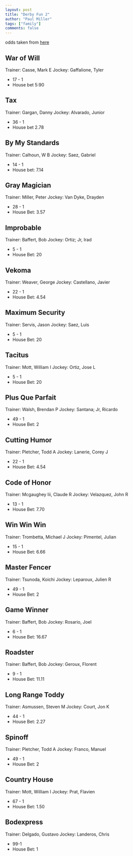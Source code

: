 ```yaml
--- 
layout: post
title: "Derby Fun 2"
author: "Paul Miller"
tags: ["family"]
comments: false
---
```


odds taken from [here](https://www.kentuckyderby.com/wager/kentucky-derby-live-odds)

## War of Will 
Trainer: Casse, Mark E
Jockey: Gaffalione, Tyler
* 17 - 1
* House bet 5:90

## Tax
Trainer: Gargan, Danny
Jockey: Alvarado, Junior
* 36 - 1
* House bet 2.78

## By My Standards
Trainer: Calhoun, W B
Jockey: Saez, Gabriel
* 14 - 1
* House bet: 7.14

## Gray Magician
Trainer: Miller, Peter
Jockey: Van Dyke, Drayden
* 28 - 1
* House Bet: 3.57

## Improbable
Trainer: Baffert, Bob
Jockey: Ortiz; Jr, Irad
* 5 - 1
* House Bet: 20

## Vekoma
Trainer: Weaver, George
Jockey: Castellano, Javier
* 22 - 1
* House Bet: 4.54

## Maximum Security
Trainer: Servis, Jason
Jockey: Saez, Luis
* 5 - 1
* House Bet: 20

## Tacitus
Trainer: Mott, William I
Jockey: Ortiz, Jose L
* 5 - 1
* House Bet: 20

## Plus Que Parfait
Trainer: Walsh, Brendan P
Jockey: Santana; Jr, Ricardo
* 49 - 1
* House Bet: 2

## Cutting Humor
Trainer: Pletcher, Todd A
Jockey: Lanerie, Corey J
* 22 - 1
* House Bet: 4.54

## Code of Honor
Trainer: Mcgaughey Iii, Claude R
Jockey: Velazquez, John R
* 13 - 1
* House Bet: 7.70

## Win Win Win
Trainer: Trombetta, Michael J
Jockey: Pimentel, Julian
* 15 - 1
* House Bet: 6.66

## Master Fencer
Trainer: Tsunoda, Koichi
Jockey: Leparoux, Julien R
* 49 - 1
* House Bet: 2

## Game Winner
Trainer: Baffert, Bob
Jockey: Rosario, Joel
* 6 - 1
* House Bet: 16.67

## Roadster
Trainer: Baffert, Bob
Jockey: Geroux, Florent
* 9 - 1
* House Bet: 11.11

## Long Range Toddy
Trainer: Asmussen, Steven M
Jockey: Court, Jon K
* 44 - 1
* House Bet: 2.27

## Spinoff
Trainer: Pletcher, Todd A
Jockey: Franco, Manuel
* 49 - 1
* House Bet: 2

## Country House
Trainer: Mott, William I
Jockey: Prat, Flavien
* 67 - 1
* House Bet: 1.50

## Bodexpress
Trainer: Delgado, Gustavo
Jockey: Landeros, Chris
* 99-1
* House Bet: 1

